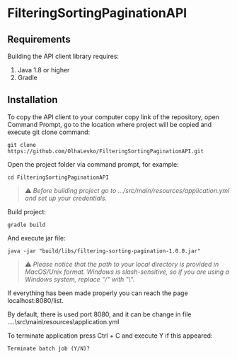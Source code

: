 # FilteringSortingPaginationAPI



## Requirements

Building the API client library requires:
1. Java 1.8 or higher
2. Gradle

## Installation

To copy the API client to your computer copy link of the repository, open Command Prompt, go to the location where project will be copied and execute git clone command:

```shell
git clone https://github.com/OlhaLevko/FilteringSortingPaginationAPI.git
```

Open the project folder via command prompt, for example:
```shell
cd FilteringSortingPaginationAPI
```

> ⚠️  _Before building project go to .../src/main/resources/application.yml and set up your credentials._

[comment]: <> (* BASE_URL)

[comment]: <> (* TOKEN_URL)

[comment]: <> (* CLIENT_ID)

[comment]: <> (* CLIENT_SECRET)


Build project:
```shell
gradle build
```

And execute jar file: 

```shell
java -jar "build/libs/filtering-sorting-pagination-1.0.0.jar"
```
> ⚠️  _Please notice that the path to your local directory is provided in MacOS/Unix format. Windows is slash-sensitive, so if you are using a Windows system, replace "/" with "\\"._

[comment]: <> (###Another way)

[comment]: <> (Install gradle wrapper:)

[comment]: <> (```shell)

[comment]: <> (gradlew wrapper --gradle-version 6.3)

[comment]: <> (```)

[comment]: <> (Compile the project without executing any tests:)

[comment]: <> (```shell)

[comment]: <> (gradlew assemble)

[comment]: <> (```)

[comment]: <> (Run application:)

[comment]: <> (```shell)

[comment]: <> (gradlew clean bootRun)

[comment]: <> (```)

If everything has been made properly you can reach the page localhost:8080/list.

By default, there is used port 8080, and it can be change in file ..\..\src\main\resources\application.yml

To terminate application press Ctrl + C and execute Y if this appeared:

```shell
Terminate batch job (Y/N)?
```